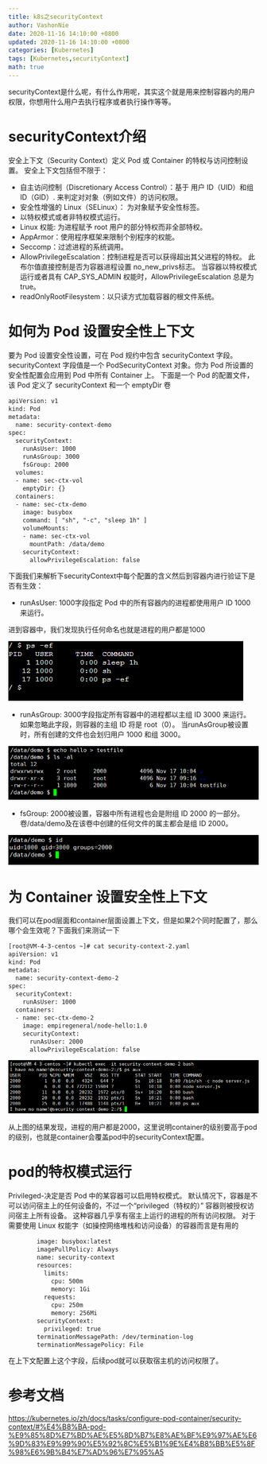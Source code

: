 ```yaml
---
title: k8s之securityContext
author: VashonNie
date: 2020-11-16 14:10:00 +0800
updated: 2020-11-16 14:10:00 +0800
categories: [Kubernetes]
tags: [Kubernetes,securityContext]
math: true
---
```


securityContext是什么呢，有什么作用呢，其实这个就是用来控制容器内的用户权限，你想用什么用户去执行程序或者执行操作等等。

# securityContext介绍

安全上下文（Security Context）定义 Pod 或 Container 的特权与访问控制设置。 安全上下文包括但不限于：
* 自主访问控制（Discretionary Access Control）：基于 用户 ID（UID）和组 ID（GID）. 来判定对对象（例如文件）的访问权限。
* 安全性增强的 Linux（SELinux）： 为对象赋予安全性标签。
* 以特权模式或者非特权模式运行。
* Linux 权能: 为进程赋予 root 用户的部分特权而非全部特权。
* AppArmor：使用程序框架来限制个别程序的权能。
* Seccomp：过滤进程的系统调用。
* AllowPrivilegeEscalation：控制进程是否可以获得超出其父进程的特权。 此布尔值直接控制是否为容器进程设置 no_new_privs标志。 当容器以特权模式运行或者具有 CAP_SYS_ADMIN 权能时，AllowPrivilegeEscalation 总是为 true。
* readOnlyRootFilesystem：以只读方式加载容器的根文件系统。

# 如何为 Pod 设置安全性上下文

要为 Pod 设置安全性设置，可在 Pod 规约中包含 securityContext 字段。securityContext 字段值是一个 PodSecurityContext 对象。你为 Pod 所设置的安全性配置会应用到 Pod 中所有 Container 上。 下面是一个 Pod 的配置文件，该 Pod 定义了 securityContext 和一个 emptyDir 卷

```
apiVersion: v1
kind: Pod
metadata:
  name: security-context-demo
spec:
  securityContext:
    runAsUser: 1000
    runAsGroup: 3000
    fsGroup: 2000
  volumes:
  - name: sec-ctx-vol
    emptyDir: {}
  containers:
  - name: sec-ctx-demo
    image: busybox
    command: [ "sh", "-c", "sleep 1h" ]
    volumeMounts:
    - name: sec-ctx-vol
      mountPath: /data/demo
    securityContext:
      allowPrivilegeEscalation: false
```

下面我们来解析下securityContext中每个配置的含义然后到容器内进行验证下是否有生效：

* runAsUser: 1000字段指定 Pod 中的所有容器内的进程都使用用户 ID 1000 来运行。

进到容器中，我们发现执行任何命名也就是进程的用户都是1000

![upload-image](/assets/images/blog/securityContext/1.png) 

* runAsGroup: 3000字段指定所有容器中的进程都以主组 ID 3000 来运行。 如果忽略此字段，则容器的主组 ID 将是 root（0）。 当runAsGroup被设置时，所有创建的文件也会划归用户 1000 和组 3000。 

![upload-image](/assets/images/blog/securityContext/2.png) 

* fsGroup: 2000被设置，容器中所有进程也会是附组 ID 2000 的一部分。 卷/data/demo及在该卷中创建的任何文件的属主都会是组 ID 2000。

![upload-image](/assets/images/blog/securityContext/3.png) 

# 为 Container 设置安全性上下文

我们可以在pod层面和container层面设置上下文，但是如果2个同时配置了，那么哪个会生效呢？下面我们来测试一下

```
[root@VM-4-3-centos ~]# cat security-context-2.yaml
apiVersion: v1
kind: Pod
metadata:
  name: security-context-demo-2
spec:
  securityContext:
    runAsUser: 1000
  containers:
  - name: sec-ctx-demo-2
    image: empiregeneral/node-hello:1.0
    securityContext:
      runAsUser: 2000
      allowPrivilegeEscalation: false
```

![upload-image](/assets/images/blog/securityContext/4.png) 

从上图的结果发现，进程的用户都是2000，这里说明container的级别要高于pod的级别，也就是container会覆盖pod中的securityContext配置。

# pod的特权模式运行

Privileged-决定是否 Pod 中的某容器可以启用特权模式。 默认情况下，容器是不可以访问宿主上的任何设备的，不过一个“privileged（特权的）” 容器则被授权访问宿主上所有设备。 这种容器几乎享有宿主上运行的进程的所有访问权限。 对于需要使用 Linux 权能字（如操控网络堆栈和访问设备）的容器而言是有用的

```
        image: busybox:latest
        imagePullPolicy: Always
        name: security-context
        resources:
          limits:
            cpu: 500m
            memory: 1Gi
          requests:
            cpu: 250m
            memory: 256Mi
        securityContext:
          privileged: true
        terminationMessagePath: /dev/termination-log
        terminationMessagePolicy: File
```

在上下文配置上这个字段，后续pod就可以获取宿主机的访问权限了。

# 参考文档

<https://kubernetes.io/zh/docs/tasks/configure-pod-container/security-context/#%E4%B8%BA-pod-%E9%85%8D%E7%BD%AE%E5%8D%B7%E8%AE%BF%E9%97%AE%E6%9D%83%E9%99%90%E5%92%8C%E5%B1%9E%E4%B8%BB%E5%8F%98%E6%9B%B4%E7%AD%96%E7%95%A5>